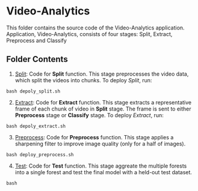 # Video-Analytics

This folder contains the source code of the Video-Analytics application.
Application, Video-Analytics, consists of four stages: Split, Extract, Preprocess and Classify

## Folder Contents
1. [Split](src/split.py): Code for **Split** function. This stage preprocesses the video data, which split the videos into chunks. To deploy *Split*, run:
```
bash depoly_split.sh
```

2. [Extract](src/extract.py): Code for **Extract** function. This stage extracts a representative frame of each chunk of video in **Split** stage. The frame is sent to either **Preprocess** stage or **Classify** stage.
To deploy *Extract*, run: 
```
bash depoly_extract.sh
```

3. [Preprocess](src/preprocess.py): Code for **Preprocess** function. This stage applies a sharpening filter to improve image quality (only for a half of images).
```
bash deploy_preprocess.sh
```

4. [Test](LGB-Code/): Code for **Test** function. This stage aggreate the multiple forests into a single forest and test the final model with a held-out test dataset.
```
bash
```